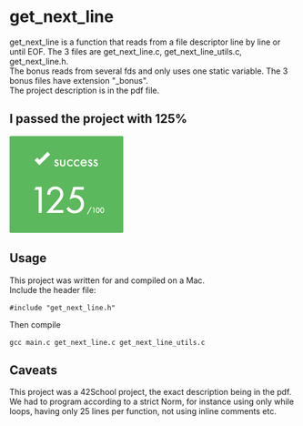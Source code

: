 # get_next_line
get_next_line is a function that reads from a file descriptor line by line or until EOF. The 3 files are get_next_line.c, get_next_line_utils.c, get_next_line.h.  
The bonus reads from several fds and only uses one static variable. The 3 bonus files have extension "_bonus".  
The project description is in the pdf file.  

## I passed the project with 125%
<img src="ScreenshotSuccess.png" alt="Success Photo" width="200">

## Usage
This project was written for and compiled on a Mac.  
Include the header file:
```
#include "get_next_line.h"
```
Then compile
```
gcc main.c get_next_line.c get_next_line_utils.c
```

## Caveats
This project was a 42School project, the exact description being in the pdf. We had to program according to a strict Norm, for instance using only while loops, having only 25 lines per function, not using inline comments etc.
